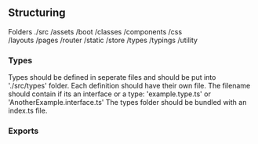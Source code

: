 ## Structuring
Folders 
./src
    /assets
    /boot
    /classes
    /components
    /css            
    /layouts
    /pages
    /router
    /static
    /store
    /types
    /typings
    /utility

### Types
Types should be defined in seperate files and should be put into './src/types' folder.
Each definition should have their own file. The filename should contain if its an interface or a type: 'example.type.ts' or 'AnotherExample.interface.ts'
The types folder should be bundled with an index.ts file.

### Exports
